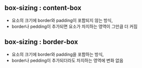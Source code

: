 ## box-sizing : content-box 
- 요소의 크기에 border와 padding이 포함되지 않는 방식,
- border나 pedding이 추가되면 요소가 차지하는 영역이 그만큼 더 커짐 

## box-sizing : border-box 
- 요소의 크기에 border와 padding을 포함하는 방식,
- border나 pedding이 추가되더라도 차지하는 영역에 변화 없음
